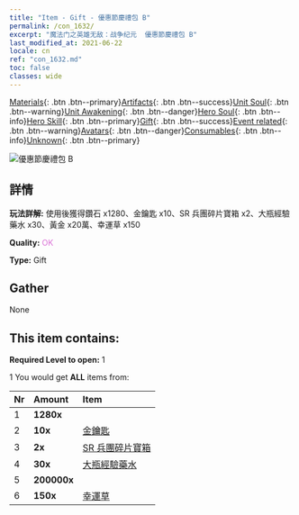 ```yaml
---
title: "Item - Gift - 優惠節慶禮包 B"
permalink: /con_1632/
excerpt: "魔法门之英雄无敌：战争纪元  優惠節慶禮包 B"
last_modified_at: 2021-06-22
locale: cn
ref: "con_1632.md"
toc: false
classes: wide
---
```

 [Materials](/ItemsCN/){: .btn .btn--primary}[Artifacts](/ItemsCN/Artifacts/){: .btn .btn--success}[Unit Soul](/ItemsCN/UnitSoul/){: .btn .btn--warning}[Unit Awakening](/ItemsCN/UnitAwakening/){: .btn .btn--danger}[Hero Soul](/ItemsCN/HeroSoul/){: .btn .btn--info}[Hero Skill](/ItemsCN/HeroSkill/){: .btn .btn--primary}[Gift](/ItemsCN/Gift/){: .btn .btn--success}[Event related](/ItemsCN/Events/){: .btn .btn--warning}[Avatars](/ItemsCN/Avatars/){: .btn .btn--danger}[Consumables](/ItemsCN/Consumables/){: .btn .btn--info}[Unknown](/ItemsCN/Unknown/){: .btn .btn--primary}

 ![優惠節慶禮包 B](/images/t/i_907247.png)

## 詳情
 **玩法詳解:** 使用後獲得鑽石 x1280、金鑰匙 x10、SR 兵團碎片寶箱 x2、大瓶經驗藥水 x30、黃金 x20萬、幸運草 x150

 **Quality:** <span style="color: #DA70D6">OK</span>

 **Type:** Gift

## Gather

  None

## This item contains:

 **Required Level to open:** 1

 1 You would get **ALL** items  from:

  | Nr | Amount |     Item    |
  |:---|:-------|:------------|
  | 1 |  **1280x** | <i class="fas fa-gem"/> |  | 
  | 2 |  **10x** | [金鑰匙](/cn/Items/con_783/) |  | 
  | 3 |  **2x** | [SR 兵團碎片寶箱](/cn/Items/con_1597/) |  | 
  | 4 |  **30x** | [大瓶經驗藥水](/cn/Items/con_702/) |  | 
  | 5 |  **200000x** | <i class="fas fa-coins"/> |  | 
  | 6 |  **150x** | [幸運草](/cn/Items/con_537/) |  | 

